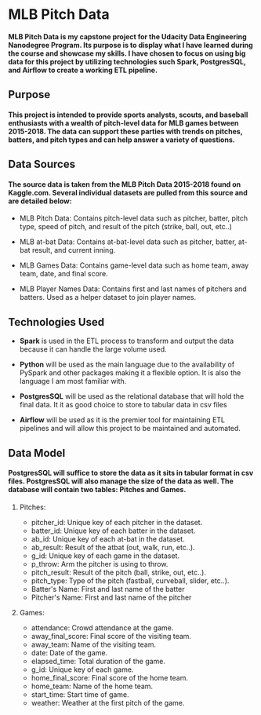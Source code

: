 # MLB Pitch Data

#### MLB Pitch Data is my capstone project for the Udacity Data Engineering Nanodegree Program. Its purpose is to display what I have learned during the course and showcase my skills. I have chosen to focus on using big data for this project by utilizing technologies such Spark, PostgresSQL, and Airflow to create a working ETL pipeline.

## Purpose

#### This project is intended to provide sports analysts, scouts, and baseball enthusiasts with a wealth of pitch-level data for MLB games between 2015-2018. The data can support these parties with trends on pitches, batters, and pitch types and can help answer a variety of questions.

## Data Sources

#### The source data is taken from the MLB Pitch Data 2015-2018 found on Kaggle.com. Several individual datasets are pulled from this source and are detailed below:

* MLB Pitch Data: Contains pitch-level data such as pitcher, batter, pitch type, speed of pitch, and result of the pitch (strike, ball, out, etc..)

* MLB at-bat Data: Contains at-bat-level data such as pitcher, batter, at-bat result, and current inning.

* MLB Games Data: Contains game-level data such as home team, away team, date, and final score.

* MLB Player Names Data: Contains first and last names of pitchers and batters. Used as a helper dataset to join player names.

## Technologies Used

* **Spark** is used in the ETL process to transform and output the data because it can handle the large volume used.

* **Python** will be used as the main language due to the availability of PySpark and other packages making it a flexible option. It is also the language I am most familiar with.

* **PostgresSQL** will be used as the relational database that will hold the final data. It it as good choice to store to tabular data in csv files

* **Airflow** will be used as it is the premier tool for maintaining ETL pipelines and will allow this project to be maintained and automated.

## Data Model

#### PostgresSQL will suffice to store the data as it sits in tabular format in csv files. PostgresSQL will also manage the size of the data as well. The database will contain two tables: Pitches and Games.

1. Pitches:
    * pitcher_id: Unique key of each pitcher in the dataset.
    * batter_id: Unique key of each batter in the dataset.
    * ab_id: Unique key of each at-bat in the dataset.
    * ab_result: Result of the atbat (out, walk, run, etc..).
    * g_id: Unique key of each game in the dataset.
    * p_throw: Arm the pitcher is using to throw.
    * pitch_result: Result of the pitch (ball, strike, out, etc..).
    * pitch_type: Type of the pitch (fastball, curveball, slider, etc..).
    * Batter's Name: First and last name of the batter
    * Pitcher's Name: First and last name of the pitcher

2. Games:
    * attendance: Crowd attendance at the game.
    * away_final_score: Final score of the visiting team.
    * away_team: Name of the visiting team.
    * date: Date of the game.
    * elapsed_time: Total duration of the game.
    * g_id: Unique key of each game.
    * home_final_score: Final score of the home team.
    * home_team: Name of the home team.
    * start_time: Start time of game.
    * weather: Weather at the first pitch of the game.